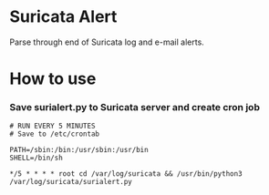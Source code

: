 # Suricata Alert
Parse through end of Suricata log and e-mail alerts.

# How to use

### Save surialert.py to Suricata server and create cron job

```
# RUN EVERY 5 MINUTES
# Save to /etc/crontab

PATH=/sbin:/bin:/usr/sbin:/usr/bin
SHELL=/bin/sh

*/5 * * * * root cd /var/log/suricata && /usr/bin/python3 /var/log/suricata/surialert.py
```
